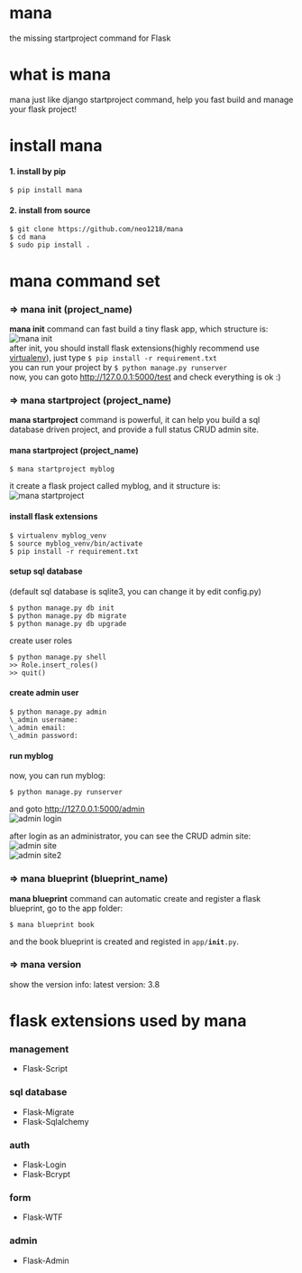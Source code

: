 mana
==
the missing startproject command for Flask <br/>

# what is mana
mana just like django startproject command, help you fast build and manage your flask project!

# install mana
#### 1. install by pip

    $ pip install mana

#### 2. install from source

    $ git clone https://github.com/neo1218/mana
    $ cd mana
    $ sudo pip install .

# mana command set
### => mana init (project_name)
<strong>mana init</strong> command can fast build a tiny flask app, which structure is:<br/>
![mana init](http://7xj431.com1.z0.glb.clouddn.com/manainit) <br/>
after init, you should install flask extensions(highly recommend use [virtualenv](http://flask.pocoo.org/docs/0.10/installation/#virtualenv)), just type <code>$ pip install -r requirement.txt</code> <br/>
you can run your project by <code>$ python manage.py runserver</code> <br/>
now, you can goto http://127.0.0.1:5000/test and check everything is ok :)

### => mana startproject (project_name)
<strong>mana startproject</strong> command is powerful, it can help you build a sql database driven project, and provide a full status CRUD admin site.
#### mana startproject (project_name)

    $ mana startproject myblog

it create a flask project called myblog, and it structure is: <br/>
![mana startproject](http://7xj431.com1.z0.glb.clouddn.com/manastartproject)<br/>

#### install flask extensions

    $ virtualenv myblog_venv
    $ source myblog_venv/bin/activate
    $ pip install -r requirement.txt

#### setup sql database
(default sql database is sqlite3, you can change it by edit config.py)

    $ python manage.py db init
    $ python manage.py db migrate
    $ python manage.py db upgrade

create user roles

    $ python manage.py shell
    >> Role.insert_roles()
    >> quit()

#### create admin user

    $ python manage.py admin
    \_admin username:
    \_admin email:
    \_admin password:

#### run myblog
now, you can run myblog:

    $ python manage.py runserver

and goto http://127.0.0.1:5000/admin <br/>
![admin login](http://7xj431.com1.z0.glb.clouddn.com/manalogin)<br/>

after login as an administrator, you can see the CRUD admin site: <br/>
![admin site](http://7xj431.com1.z0.glb.clouddn.com/manaadmin) <br/>
![admin site2](http://7xj431.com1.z0.glb.clouddn.com/manaadmin2)<br/>

### => mana blueprint (blueprint_name)
<strong>mana blueprint</strong> command can automatic create and
register a flask blueprint, go to the app folder:

    $ mana blueprint book

and the book blueprint is created and registed in <code>app/__init__.py</code>.

### => mana version
show the version info: latest version: 3.8

# flask extensions used by mana
### management

+ Flask-Script

### sql database

+ Flask-Migrate
+ Flask-Sqlalchemy

### auth

+ Flask-Login
+ Flask-Bcrypt

### form

+ Flask-WTF

### admin

+ Flask-Admin
